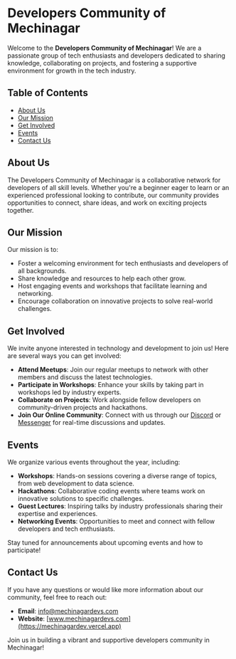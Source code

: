 # Developers Community of Mechinagar

Welcome to the **Developers Community of Mechinagar**! We are a passionate group of tech enthusiasts and developers dedicated to sharing knowledge, collaborating on projects, and fostering a supportive environment for growth in the tech industry.

## Table of Contents

- [About Us](#about-us)
- [Our Mission](#our-mission)
- [Get Involved](#get-involved)
- [Events](#events)
- [Contact Us](#contact-us)

## About Us

The Developers Community of Mechinagar is a collaborative network for developers of all skill levels. Whether you're a beginner eager to learn or an experienced professional looking to contribute, our community provides opportunities to connect, share ideas, and work on exciting projects together.

## Our Mission

Our mission is to:

- Foster a welcoming environment for tech enthusiasts and developers of all backgrounds.
- Share knowledge and resources to help each other grow.
- Host engaging events and workshops that facilitate learning and networking.
- Encourage collaboration on innovative projects to solve real-world challenges.

## Get Involved

We invite anyone interested in technology and development to join us! Here are several ways you can get involved:

- **Attend Meetups**: Join our regular meetups to network with other members and discuss the latest technologies.
- **Participate in Workshops**: Enhance your skills by taking part in workshops led by industry experts.
- **Collaborate on Projects**: Work alongside fellow developers on community-driven projects and hackathons.
- **Join Our Online Community**: Connect with us through our [Discord](https://discord.com/invite/J8Xt8GXS) or [Messenger](https://www.facebook.com/messages/e2ee/t/7889147804439990/) for real-time discussions and updates.

## Events

We organize various events throughout the year, including:

- **Workshops**: Hands-on sessions covering a diverse range of topics, from web development to data science.
- **Hackathons**: Collaborative coding events where teams work on innovative solutions to specific challenges.
- **Guest Lectures**: Inspiring talks by industry professionals sharing their expertise and experiences.
- **Networking Events**: Opportunities to meet and connect with fellow developers and tech enthusiasts.

Stay tuned for announcements about upcoming events and how to participate!

## Contact Us

If you have any questions or would like more information about our community, feel free to reach out:

- **Email**: [info@mechinagardevs.com](mailto:dc.mechinagar@gmail.com)
- **Website**: [www.mechinagardevs.com](https://mechinagardev.vercel.app)

Join us in building a vibrant and supportive developers community in Mechinagar!
